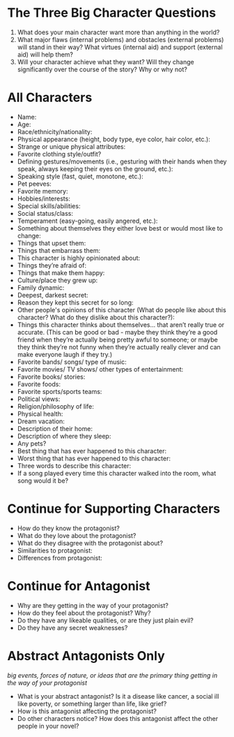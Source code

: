 # The Three Big Character Questions

1. What does your main character want more than anything in the world?
2. What major flaws (internal problems) and obstacles (external problems) will stand in their way? What virtues (internal aid) and support (external aid) will help them?
3. Will your character achieve what they want? Will they change significantly over the course of the story? Why or why not?

# All Characters
- Name:
- Age:
- Race/ethnicity/nationality:
- Physical appearance (height, body type, eye color, hair color, etc.):
- Strange or unique physical attributes:
- Favorite clothing style/outfit?
- Defining gestures/movements (i.e., gesturing with their hands when they speak, always keeping their eyes on the ground, etc.):
- Speaking style (fast, quiet, monotone, etc.):
- Pet peeves:
- Favorite memory:
- Hobbies/interests:
- Special skills/abilities:
- Social status/class:
- Temperament (easy-going, easily angered, etc.):
- Something about themselves they either love best or would most like to change:
- Things that upset them:
- Things that embarrass them:
- This character is highly opinionated about:
- Things they’re afraid of:
- Things that make them happy:
- Culture/place they grew up:
- Family dynamic:
- Deepest, darkest secret:
- Reason they kept this secret for so long:
- Other people's opinions of this character (What do people like about this character? What do they dislike about this character?):
- Things this character thinks about themselves… that aren’t really true or accurate. (This can be good or bad - maybe they think they’re a good friend when they’re actually being pretty awful to someone; or maybe they think they’re not funny when they’re actually really clever and can make everyone laugh if they try.)
- Favorite bands/ songs/ type of music:
- Favorite movies/ TV shows/ other types of entertainment:
- Favorite books/ stories:
- Favorite foods:
- Favorite sports/sports teams:
- Political views:
- Religion/philosophy of life:
- Physical health:
- Dream vacation:
- Description of their home:
- Description of where they sleep:
- Any pets?
- Best thing that has ever happened to this character:
- Worst thing that has ever happened to this character:
- Three words to describe this character:
- If a song played every time this character walked into the room, what song would it be?

# Continue for Supporting Characters
- How do they know the protagonist?
- What do they love about the protagonist?
- What do they disagree with the protagonist about?
- Similarities to protagonist:
- Differences from protagonist:

# Continue for Antagonist
- Why are they getting in the way of your protagonist?
- How do they feel about the protagonist? Why?
- Do they have any likeable qualities, or are they just plain evil?
- Do they have any secret weaknesses?

# Abstract Antagonists Only
*big events, forces of nature, or ideas that are the primary thing getting in the way of your protagonist*
- What is your abstract antagonist? Is it a disease like cancer, a social ill like poverty, or something larger than life, like grief?
- How is this antagonist affecting the protagonist?
- Do other characters notice? How does this antagonist affect the other people in your novel?